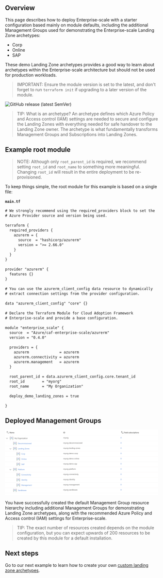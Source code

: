 ## Overview

This page describes how to deploy Enterprise-scale with a starter configuration based mainly on module defaults, including the additional Management Groups used for demonstrating the Enterprise-scale Landing Zone archetypes:

- Corp
- Online
- SAP

These demo Landing Zone archetypes provides a good way to learn about archetypes within the Enterprise-scale architecture but should not be used for production workloads.

> IMPORTANT: Ensure the module version is set to the latest, and don't forget to run `terraform init` if upgrading to a later version of the module.

![GitHub release (latest SemVer)](https://img.shields.io/github/v/release/Azure/terraform-azurerm-caf-enterprise-scale?style=flat&logo=github)

> TIP: What is an archetype?
> An archetype defines which Azure Policy and Access control (IAM) settings are needed to secure and configure the Landing Zones with everything needed for safe handover to the Landing Zone owner.
> The archetype is what fundamentally transforms Management Groups and Subscriptions into Landing Zones.

## Example root module

> NOTE: Although only `root_parent_id` is required, we recommend setting `root_id` and `root_name` to something more meaningful. Changing `root_id` will result in the entire deployment to be re-provisioned.

To keep things simple, the root module for this example is based on a single file:

**`main.tf`**

```hcl
# We strongly recommend using the required_providers block to set the
# Azure Provider source and version being used.

terraform {
  required_providers {
    azurerm = {
      source  = "hashicorp/azurerm"
      version = ">= 2.66.0"
    }
  }
}

provider "azurerm" {
  features {}
}

# You can use the azurerm_client_config data resource to dynamically
# extract connection settings from the provider configuration.

data "azurerm_client_config" "core" {}

# Declare the Terraform Module for Cloud Adoption Framework
# Enterprise-scale and provide a base configuration.

module "enterprise_scale" {
  source  = "Azure/caf-enterprise-scale/azurerm"
  version = "0.4.0"

  providers = {
    azurerm              = azurerm
    azurerm.connectivity = azurerm
    azurerm.management   = azurerm
  }

  root_parent_id = data.azurerm_client_config.core.tenant_id
  root_id        = "myorg"
  root_name      = "My Organization"

  deploy_demo_landing_zones = true

}
```

## Deployed Management Groups

![Deploy-Default-Configuration](./media/examples-deploy-demo-landing-zone-archetypes.png)

You have successfully created the default Management Group resource hierarchy including additional Management Groups for demonstrating Landing Zone archetypes, along with the recommended Azure Policy and Access control (IAM) settings for Enterprise-scale.

> TIP: The exact number of resources created depends on the module configuration, but you can expect upwards of 200 resources to be created by this module for a default installation.

## Next steps

Go to our next example to learn how to create your own [custom landing zone archetypes](./%5BExamples%5D-Deploy-Custom-Landing-Zone-Archetypes).